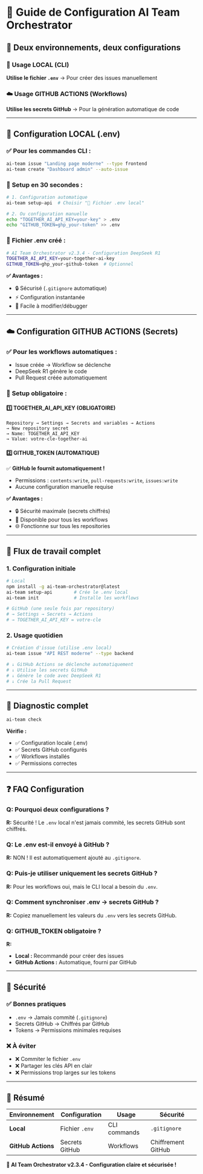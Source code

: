 # 🔧 Guide de Configuration AI Team Orchestrator

## 🎯 **Deux environnements, deux configurations**

### 📱 **Usage LOCAL (CLI)** 
**Utilise le fichier `.env`** → Pour créer des issues manuellement

### ☁️ **Usage GITHUB ACTIONS (Workflows)**
**Utilise les secrets GitHub** → Pour la génération automatique de code

---

## 📱 **Configuration LOCAL (.env)**

### ✅ **Pour les commandes CLI :**
```bash
ai-team issue "Landing page moderne" --type frontend
ai-team create "Dashboard admin" --auto-issue
```

### 🔧 **Setup en 30 secondes :**
```bash
# 1. Configuration automatique
ai-team setup-api  # Choisir "📁 Fichier .env local"

# 2. Ou configuration manuelle
echo "TOGETHER_AI_API_KEY=your-key" > .env
echo "GITHUB_TOKEN=ghp_your-token" >> .env
```

### 📁 **Fichier .env créé :**
```bash
# AI Team Orchestrator v2.3.4 - Configuration DeepSeek R1
TOGETHER_AI_API_KEY=your-together-ai-key
GITHUB_TOKEN=ghp_your-github-token  # Optionnel
```

**✅ Avantages :**
- 🔒 Sécurisé (`.gitignore` automatique)
- ⚡ Configuration instantanée
- 🔧 Facile à modifier/débugger

---

## ☁️ **Configuration GITHUB ACTIONS (Secrets)**

### ✅ **Pour les workflows automatiques :**
- Issue créée → Workflow se déclenche
- DeepSeek R1 génère le code
- Pull Request créée automatiquement

### 🔧 **Setup obligatoire :**

#### 1️⃣ **TOGETHER_AI_API_KEY (OBLIGATOIRE)**
```
Repository → Settings → Secrets and variables → Actions
→ New repository secret
→ Name: TOGETHER_AI_API_KEY
→ Value: votre-cle-together-ai
```

#### 2️⃣ **GITHUB_TOKEN (AUTOMATIQUE)**
✅ **GitHub le fournit automatiquement !**
- Permissions : `contents:write`, `pull-requests:write`, `issues:write`
- Aucune configuration manuelle requise

**✅ Avantages :**
- 🔒 Sécurité maximale (secrets chiffrés)
- 🤖 Disponible pour tous les workflows
- 🌐 Fonctionne sur tous les repositories

---

## 🔄 **Flux de travail complet**

### **1. Configuration initiale**
```bash
# Local
npm install -g ai-team-orchestrator@latest
ai-team setup-api        # Crée le .env local
ai-team init             # Installe les workflows

# GitHub (une seule fois par repository)
# → Settings → Secrets → Actions
# → TOGETHER_AI_API_KEY = votre-cle
```

### **2. Usage quotidien**
```bash
# Création d'issue (utilise .env local)
ai-team issue "API REST moderne" --type backend

# ↓ GitHub Actions se déclenche automatiquement
# ↓ Utilise les secrets GitHub
# ↓ Génère le code avec DeepSeek R1
# ↓ Crée la Pull Request
```

---

## 🧪 **Diagnostic complet**

```bash
ai-team check
```

**Vérifie :**
- ✅ Configuration locale (.env)
- ✅ Secrets GitHub configurés
- ✅ Workflows installés
- ✅ Permissions correctes

---

## ❓ **FAQ Configuration**

### **Q: Pourquoi deux configurations ?**
**R:** Sécurité ! Le `.env` local n'est jamais commité, les secrets GitHub sont chiffrés.

### **Q: Le .env est-il envoyé à GitHub ?**
**R:** NON ! Il est automatiquement ajouté au `.gitignore`.

### **Q: Puis-je utiliser uniquement les secrets GitHub ?**
**R:** Pour les workflows oui, mais le CLI local a besoin du `.env`.

### **Q: Comment synchroniser .env → secrets GitHub ?**
**R:** Copiez manuellement les valeurs du `.env` vers les secrets GitHub.

### **Q: GITHUB_TOKEN obligatoire ?**
**R:** 
- **Local :** Recommandé pour créer des issues
- **GitHub Actions :** Automatique, fourni par GitHub

---

## 🔐 **Sécurité**

### **✅ Bonnes pratiques**
- `.env` → Jamais commité (`.gitignore`)
- Secrets GitHub → Chiffrés par GitHub
- Tokens → Permissions minimales requises

### **❌ À éviter**
- ❌ Commiter le fichier `.env`
- ❌ Partager les clés API en clair
- ❌ Permissions trop larges sur les tokens

---

## 🎯 **Résumé**

| Environnement | Configuration | Usage | Sécurité |
|---------------|---------------|-------|----------|
| **Local** | Fichier `.env` | CLI commands | `.gitignore` |
| **GitHub Actions** | Secrets GitHub | Workflows | Chiffrement GitHub |

**🧠 AI Team Orchestrator v2.3.4 - Configuration claire et sécurisée !** 